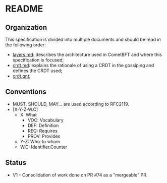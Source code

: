 # README

## Organization

This specification is divided into multiple documents and should be read in the following order:

- [layers.md](layers.md): describes the architecture used in CometBFT and where this specification is focused;
- [crdt.md](crdt.md): explains the rationale of using a CRDT in the gossiping and defines the CRDT used;
- [crdt.qnt](crdt.qnt);


## Conventions

- MUST, SHOULD, MAY... are used according to RFC2119.
- [X-Y-Z-W.C]
    - X: What
        - VOC: Vocabulary
        - DEF: Definition
        - REQ: Requires
        - PROV: Provides
    - Y-Z: Who-to whom
    - W.C: Identifier.Counter

## Status

- V1 - Consolidation of work done on PR #74 as a "mergeable" PR.
